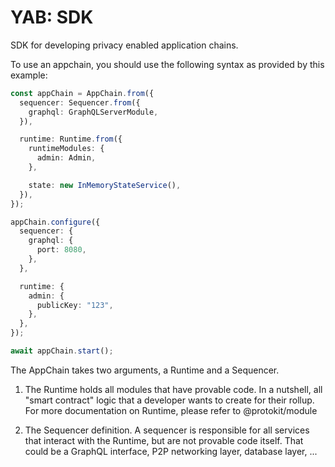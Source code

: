 # YAB: SDK

SDK for developing privacy enabled application chains.

To use an appchain, you should use the following syntax as provided by this example:

```typescript
const appChain = AppChain.from({
  sequencer: Sequencer.from({
    graphql: GraphQLServerModule,
  }),

  runtime: Runtime.from({
    runtimeModules: {
      admin: Admin,
    },

    state: new InMemoryStateService(),
  }),
});

appChain.configure({
  sequencer: {
    graphql: {
      port: 8080,
    },
  },

  runtime: {
    admin: {
      publicKey: "123",
    },
  },
});

await appChain.start();
```

The AppChain takes two arguments, a Runtime and a Sequencer.

1. The Runtime holds all modules that have provable code.
   In a nutshell, all "smart contract" logic that a developer wants to create for their rollup.
   For more documentation on Runtime, please refer to @protokit/module

2. The Sequencer definition.
   A sequencer is responsible for all services that interact with the Runtime, but are not provable code itself.
   That could be a GraphQL interface, P2P networking layer, database layer, ...
